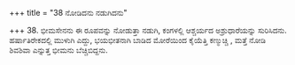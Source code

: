 +++
title = "38 ನೋಡಿದನು ನಡುಗಿದನು"

+++
38. ಭೀಮಸೇನನು ಈ ರೂಪವನ್ನು ನೋಡುತ್ತಾ ನಡುಗಿ, ಕಂಗಳಲ್ಲಿ ಆಶ್ಚರ್ಯದ ಅಶ್ರುಧಾರೆಯನ್ನು ಸುರಿಸಿದನು. ಹರ್ಷಾತಿರೇಕದಲ್ಲಿ ಮುಳುಗಿ ಎದ್ದು, ಭಯಭೀತನಾಗಿ ಬಾಡಿದ ಮೋರೆಯಿಂದ ಕೈಯೆತ್ತಿ ಕಣ್ಮುಚ್ಚಿ , ಮತ್ತೆ ನೋಡಿ ಶಿವಶಿವಾ ಎನ್ನುತ್ತ ಭೀಮನು ಬೆಚ್ಚಿಬಿದ್ದನು.